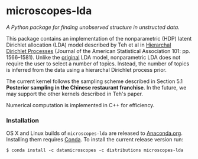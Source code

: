 # microscopes-lda

_A Python package for finding unobserved structure in unstructed data._

This package contains an implementation of the nonparametric (HDP) latent Dirichlet allocation (LDA) model described by Teh et al in [Hierarchal Dirichlet Processes](http://www.cs.berkeley.edu/~jordan/papers/hdp.pdf) (Journal of the American Statistical Association 101: pp. 1566–1581). Unlike the [original](https://www.cs.princeton.edu/~blei/papers/BleiNgJordan2003.pdf) LDA model, nonparametric LDA does not require the user to select a number of topics. Instead, the number of topics is inferred from the data using a hierarchal Dirichlet process prior.

The current kernel follows the sampling scheme described in Section 5.1 __Posterior sampling in the Chinese restaurant franchise__. In the future, we may support the other kernels described in Teh's paper.

Numerical computation is implemented in C++ for efficiency.

### Installation

OS X and Linux builds of `microscopes-lda` are released to [Anaconda.org](https://conda.anaconda.org). Installing them requires [Conda](https://store.continuum.io/cshop/anaconda/).  To install the current release version run:

```
$ conda install -c datamicroscopes -c distributions microscopes-lda
```